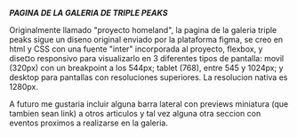 ***PAGINA DE LA GALERIA DE TRIPLE PEAKS***

Originalmente llamado "proyecto homeland", la pagina de la galeria triple peaks sigue un diseno original enviado por la plataforma figma, se creo en html y CSS con una fuente "inter" incorporada al proyecto, flexbox, y dise¤o responsivo para visualizarlo en 3 diferentes tipos de pantalla: movil (320px) con un breakpoint a los 544px; tablet (768), entre 545 y 1024px; y desktop para pantallas con resoluciones superiores. La resolucion nativa es 1280px.

A futuro me gustaria incluir alguna barra lateral con previews miniatura (que tambien sean link) a otros articulos y tal vez alguna otra seccion con eventos proximos a realizarse en la galeria.
